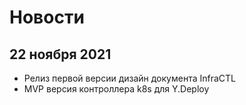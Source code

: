 # Новости

## 22 ноября 2021

* Релиз первой версии дизайн документа InfraCTL
* MVP версия контроллера k8s для Y.Deploy